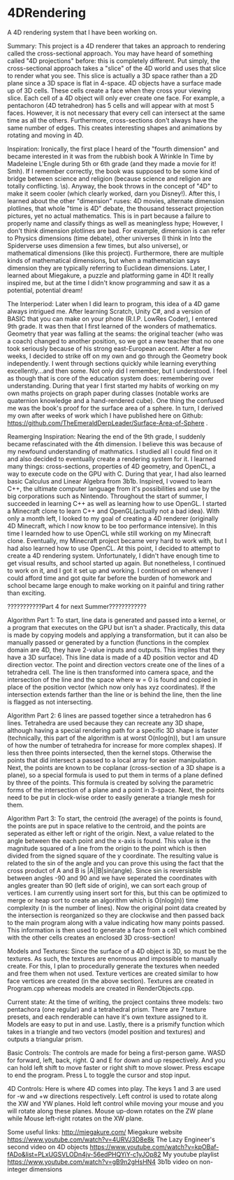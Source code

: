 # 4DRendering
A 4D rendering system that I have been working on.

Summary:
  This project is a 4D renderer that takes an approach to rendering called the cross-sectional approach.
You may have heard of something called "4D projections" before: this is completely different. Put simply, the cross-sectional approach takes a "slice" of the 4D world and uses that slice to render what you see. This slice is actually a 3D space rather than a 2D plane since a 3D space is flat in 4-space. 4D objects have a surface made up of 3D cells. These cells create a face when they cross your viewing slice. Each cell of a 4D object will only ever create one face. For example, a pentachoron (4D tetrahedron) has 5 cells and will appear with at most 5 faces. However, it is not necessary that every cell can intersect at the same time as all the others. Furthermore, cross-sections don't always have the same number of edges. This creates interesting shapes and animations by rotating and moving in 4D.

Inspiration:
  Ironically, the first place I heard of the "fourth dimension" and became interested in it was from the rubbish book A Wrinkle In Time by Madeleine L'Engle during 5th or 6th grade (and they made a movie for it! Smh). If I remember correctly, the book was supposed to be some kind of bridge between science and religion (because science and religion are totally conflicting. \s). Anyway, the book throws in the concept of "4D" to make it seem cooler (which clearly worked, darn you Disney!). After this, I learned about the other "dimension" ruses: 4D movies, alternate dimension plotlines, that whole "time is 4D" debate, the thousand tesseract projection pictures, yet no actual mathematics. This is in part because a failure to properly name and classify things as well as meaningless hype; However, I don't think dimension plotlines are bad. For example, dimension is can refer to Physics dimensions (time debate), other universes (I think in Into the Spiderverse uses dimension a few times, but also universe), or mathematical dimensions (like this project). Furthermore, there are multiple kinds of mathematical dimensions, but when a mathematician says dimension they are typically referring to Euclidean dimensions. Later, I learned about Miegakure, a puzzle and platforming game in 4D! It really inspired me, but at the time I didn't know programming and saw it as a potential, potential dream!
  
The Interperiod:
  Later when I did learn to program, this idea of a 4D game always intrigued me. After learning Scratch, Unity C#, and a version of BASIC that you can make on your phone (R.I.P. LowRes Coder), I entered 9th grade. It was then that I first learned of the wonders of mathematics. Geometry that year was falling at the seams: the original teacher (who was a coach) changed to another position, so we got a new teacher that no one took seriously because of his strong east-European accent. After a few weeks, I decided to strike off on my own and go through the Geometry book independently. I went through sections quickly while learning everything excellently...and then some. Not only did I remember, but I understood. I feel as though that is core of the education system does: remembering over understanding. During that year I first started my habits of working on my own maths projects on graph paper during classes (notable works are quaternion knowledge and a hand-rendered cube). One thing the confused me was the book's proof for the surface area of a sphere. In turn, I derived my own after weeks of work which I have published here on Github: https://github.com/TheEmeraldDerpLeader/Surface-Area-of-Sphere .
  
Reamerging Inspiration:
  Nearing the end of the 9th grade, I suddenly became refascinated with the 4th dimension. I believe this was because of my newfound understanding of mathmatics. I studied all I could find on it and also decided to eventually create a rendering system for it. I learned many things: cross-sections, properties of 4D geometry, and OpenCL, a way to execute code on the GPU with C. During that year, I had also learned basic Calculus and Linear Algebra from 3b1b. Inspired, I vowed to learn C++, the ultimate computer language from it's possibilities and use by the big corporations such as Nintendo. Throughout the start of summer, I succeeded in learning C++ as well as learning how to use OpenGL. I started a Minecraft clone to learn C++ and OpenGL(actually not a bad idea). With only a month left, I looked to my goal of creating a 4D renderer (originally 4D Minecraft, which I now know to be too performance intensive). In this time I learnded how to use OpenCL while still working on my Minecraft clone. Eventually, my Minecraft project became very hard to work with, but I had also learned how to use OpenCL. At this point, I decided to attempt to create a 4D rendering system. Unfortunately, I didn't have enough time to get visual results, and school started up again. But nonetheless, I continued to work on it, and I got it set up and working. I continued on whenever I could afford time and got quite far before the burden of homework and school became large enough to make working on it painful and tiring rather than exciting.

???????????Part 4 for next Summer????????????

Algorithm Part 1:
  To start, line data is generated and passed into a kernel, or a program that executes on the GPU but isn't a shader. Practically, this data is made by copying models and applying a transformation, but it can also be manually passed or generated by a function (functions in the complex domain are 4D, they have 2-value inputs and outputs. This implies that they have a 3D surface). This line data is made of a 4D position vector and 4D direction vector. The point and direction vectors create one of the lines of a tetrahedra cell. The line is then transformed into camera space, and the intersection of the line and the space where w = 0 is found and copied in place of the position vector (which now only has xyz coordinates). If the intersection extends farther than the line or is behind the line, then the line is flagged as not intersecting.
  
Algorithm Part 2:
  6 lines are passed together since a tetrahedron has 6 lines. Tetrahedra are used because they can recreate any 3D shape, although having a special rendering path for a specific 3D shape is faster (technically, this part of the algorithm is at worst O(nlog(n)), but I am unsure of how the number of tetrahedra for increase for more complex shapes). If less then three points intersected, then the kernel stops. Otherwise the points that did intersect a passed to a local array for easier manipulation. Next, the points are known to be coplanar (cross-section of a 3D shape is a plane), so a special formula is used to put them in terms of a plane defined by three of the points. This formula is created by solving the parametric forms of the intersection of a plane and a point in 3-space. Next, the points need to be put in clock-wise order to easily generate a triangle mesh for them.
  
Algorithm Part 3:
  To start, the centroid (the average) of the points is found, the points are put in space relative to the centroid, and the points are seperated as either left or right of the origin. Next, a value related to the angle between the each point and the x-axis is found. This value is the magnitude squared of a line from the origin to the point which is then divided from the signed square of the y coordinate. The resulting value is related to the sin of the angle and you can prove this using the fact that the cross product of A and B is |A||B|sin(angle). Since sin is reversisble between angles -90 and 90 and we have seperated the coordinates with angles greater than 90 (left side of origin), we can sort each group of vertices. I am currently using insert sort for this, but this can be optimized to merge or heap sort to create an algorithm which is O(nlog(n)) time complexity (n is the number of lines). Now the original point data created by the intersection is reorganized so they are clockwise and then passed back to the main program along with a value indicating how many points passed. This information is then used to generate a face from a cell which combined with the other cells creates an enclosed 3D cross-section!

Models and Textures:
  Since the surface of a 4D object is 3D, so must be the textures. As such, the textures are enormous and impossible to manually create. For this, I plan to procedurally generate the textures when needed and free them when not used. Texture vertices are created similar to how face vertices are created (in the above section). Textures are created in Program.cpp whereas models are created in RenderObjects.cpp.
  
Current state:
  At the time of writing, the project contains three models: two pentachora (one regular) and a tetrahedral prism. There are 7 texture presets, and each renderable can have it's own texture assigned to it. Models are easy to put in and use. Lastly, there is a prismify function which takes in a triangle and two vectors (model position and textures) and outputs a triangular prism.

Basic Controls:
  The controls are made for being a first-person game. WASD for forward, left, back, right. Q and E for down and up respectively. And you can hold left shift to move faster or right shift to move slower. Press escape to end the program. Press L to toggle the cursor and stop input.
  
4D Controls:
  Here is where 4D comes into play. The keys 1 and 3 are used for -w and +w directions respectively. Left control is used to rotate along the XW and YW planes. Hold left control while moving your mouse and you will rotate along these planes. Mouse up-down rotates on the ZW plane while Mouse left-right rotates on the XW plane.

Some useful links:
http://miegakure.com/  Miegakure website
https://www.youtube.com/watch?v=4URVJ3D8e8k The Lazy Engineer's second video on 4D objects
https://www.youtube.com/watch?v=kpOBaf-fADo&list=PLxUGSVLODn4jv-56edPHQYiY-c1yJOp82 My youtube playlist
https://www.youtube.com/watch?v=gB9n2gHsHN4 3b1b video on non-integer dimensions
